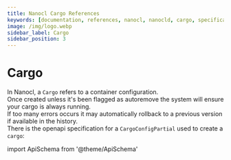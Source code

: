 ```yaml
---
title: Nanocl Cargo References
keywords: [documentation, references, nanocl, nanocld, cargo, specification, spec]
image: /img/logo.webp
sidebar_label: Cargo
sidebar_position: 3
---
```


# Cargo

In Nanocl, a `Cargo` refers to a container configuration.<br />
Once created unless it's been flagged as autoremove the system will ensure your cargo is always running.<br />
If too many errors occurs it may automatically rollback to a previous version if available in the history.<br />
There is the openapi specification for a `CargoConfigPartial` used to create a `cargo`:

import ApiSchema from '@theme/ApiSchema'

<ApiSchema example={false} id="nanocld-latest" pointer="#/components/schemas/CargoConfigPartial" />
